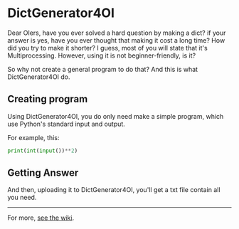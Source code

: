 # DictGenerator4OI

Dear OIers, have you ever solved a hard question by making a dict? if your answer is yes, have you ever thought that making it cost a long time? How did you try to make it shorter? I guess, most of you will state that it's Multiprocessing. However, using it is not beginner-friendly, is it?

So why not create a general program to do that? And this is what DictGenerator4OI do.

## Creating program

Using DictGenerator4OI, you do only need make a simple program, which use Python's standard input and output.

For example, this:

```python
print(int(input())**2)
```

## Getting Answer

And then, uploading it to DictGenerator4OI, you'll get a txt file contain all you need.

---

For more, [see the wiki](https://github.com/CarvingAn/DictGenerator4OI/wiki).


